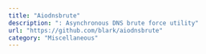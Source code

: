 ```yaml
---
title: "Aiodnsbrute"
description: ": Asynchronous DNS brute force utility"
url: "https://github.com/blark/aiodnsbrute"
category: "Miscellaneous"
---
```

